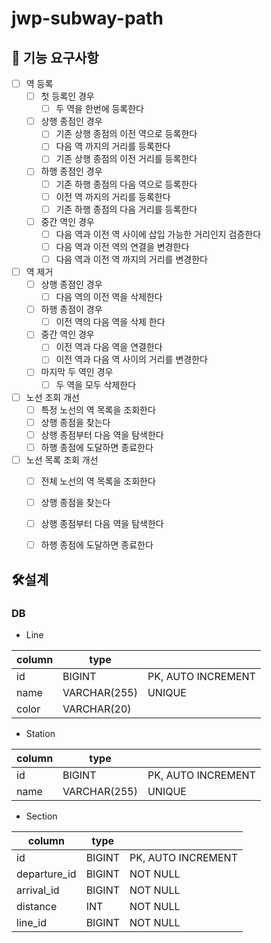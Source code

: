 # jwp-subway-path


## 🎯 기능 요구사항

- [ ]  역 등록
    - [ ]  첫 등록인 경우
        - [ ]  두 역을 한번에 등록한다
    - [ ]  상행 종점인 경우
        - [ ]  기존 상행 종점의 이전 역으로 등록한다
        - [ ]  다음 역 까지의 거리를 등록한다
        - [ ]  기존 상행 종점의 이전 거리를 등록한다
    - [ ]  하행 종점인 경우
        - [ ]  기존 하행 종점의 다음 역으로 등록한다
        - [ ]  이전 역 까지의 거리를 등록한다
        - [ ]  기존 하행 종점의 다음 거리를 등록한다
    - [ ]  중간 역인 경우
        - [ ]  다음 역과 이전 역 사이에 삽입 가능한 거리인지 검증한다
        - [ ]  다음 역과 이전 역의 연결을 변경한다
        - [ ]  다음 역과 이전 역 까지의 거리를 변경한다
- [ ]  역 제거
    - [ ]  상행 종점인 경우
        - [ ]  다음 역의 이전 역을 삭제한다
    - [ ]  하행 종점이 경우
        - [ ]  이전 역의 다음 역을 삭제 한다
    - [ ]  중간 역인 경우
        - [ ]  이전 역과 다음 역을 연결한다
        - [ ]  이전 역과 다음 역 사이의 거리를 변경한다
    - [ ]  마지막 두 역인 경우
        - [ ]  두 역을 모두 삭제한다
- [ ]  노선 조회 개선
    - [ ]  특정 노선의 역 목록을 조회한다
    - [ ]  상행 종점을 찾는다
    - [ ]  상행 종점부터 다음 역을 탐색한다
    - [ ]  하행 종점에 도달하면 종료한다
- [ ]  노선 목록 조회 개선
    - [ ]  전체 노선의 역 목록을 조회한다
    - [ ]  상행 종점을 찾는다
    - [ ]  상행 종점부터 다음 역을 탐색한다
    - [ ]  하행 종점에 도달하면 종료한다


## 🛠️설계
### DB

- Line

| column | type |  |
| --- | --- | --- |
| id | BIGINT | PK, AUTO INCREMENT |
| name | VARCHAR(255) | UNIQUE |
| color | VARCHAR(20) |  |
- Station

| column | type |  |
| --- | --- | --- |
| id | BIGINT |  PK, AUTO INCREMENT |
| name | VARCHAR(255) | UNIQUE |
- Section

| column | type |  |
| --- | --- | --- |
| id | BIGINT | PK, AUTO INCREMENT |
| departure_id | BIGINT | NOT NULL |
| arrival_id | BIGINT | NOT NULL |
| distance | INT | NOT NULL |
| line_id | BIGINT | NOT NULL |
